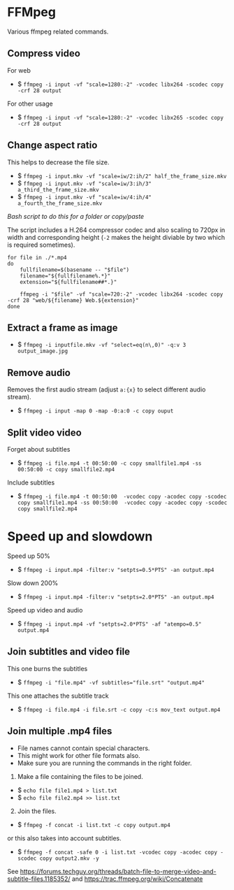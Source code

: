 # FFMpeg

Various ffmpeg related commands.

## Compress video

For web

* $ `ffmpeg -i input -vf "scale=1280:-2" -vcodec libx264 -scodec copy -crf 28 output`

For other usage

* $ `ffmpeg -i input -vf "scale=1280:-2" -vcodec libx265 -scodec copy -crf 28 output`

## Change aspect ratio

This helps to decrease the file size. 

* $ `ffmpeg -i input.mkv -vf "scale=iw/2:ih/2" half_the_frame_size.mkv`
* $ `ffmpeg -i input.mkv -vf "scale=iw/3:ih/3" a_third_the_frame_size.mkv`
* $ `ffmpeg -i input.mkv -vf "scale=iw/4:ih/4" a_fourth_the_frame_size.mkv`

*Bash script to do this for a folder or copy/paste*

The script includes a H.264 compressor codec and also scaling to 720px in width and corresponding height (`-2` makes the height diviable by two which is required sometimes).

```
for file in ./*.mp4
do
    fullfilename=$(basename -- "$file")
    filename="${fullfilename%.*}"
    extension="${fullfilename##*.}"

    ffmpeg -i "$file" -vf "scale=720:-2" -vcodec libx264 -scodec copy -crf 28 "web/${filename} Web.${extension}"
done

```

## Extract a frame as image

* $ `ffmpeg -i inputfile.mkv -vf "select=eq(n\,0)" -q:v 3 output_image.jpg`

## Remove audio

Removes the first audio stream (adjust `a:{x}` to select different audio stream).

* $ `ffmpeg -i input -map 0 -map -0:a:0 -c copy ouput`

## Split video video

Forget about subtitles

* $ `ffmpeg -i file.mp4 -t 00:50:00 -c copy smallfile1.mp4 -ss 00:50:00 -c copy smallfile2.mp4`

Include subtitles

* $ `ffmpeg -i file.mp4 -t 00:50:00  -vcodec copy -acodec copy -scodec copy smallfile1.mp4 -ss 00:50:00  -vcodec copy -acodec copy -scodec copy smallfile2.mp4`

# Speed up and slowdown

Speed up 50%

* $ `ffmpeg -i input.mp4 -filter:v "setpts=0.5*PTS" -an output.mp4`

Slow down 200%

* $ `ffmpeg -i input.mp4 -filter:v "setpts=2.0*PTS" -an output.mp4`

Speed up video and audio

* $ `ffmpeg -i input.mp4 -vf "setpts=2.0*PTS" -af "atempo=0.5" output.mp4`

## Join subtitles and video file

This one burns the subtitles

* $ `ffmpeg -i "file.mp4" -vf subtitles="file.srt" "output.mp4"`

This one attaches the subtitle track

* $ `ffmpeg -i file.mp4 -i file.srt -c copy -c:s mov_text output.mp4`

## Join multiple .mp4 files

* File names cannot contain special characters. 
* This might work for other file formats also. 
* Make sure you are running the commands in the right folder.

1. Make a file containing the files to be joined.

* $ `echo file file1.mp4 > list.txt`
* $ `echo file file2.mp4 >> list.txt` 

2. Join the files.

* $ `ffmpeg -f concat -i list.txt -c copy output.mp4`

or this also takes into account subtitles.

* $ `ffmpeg -f concat -safe 0 -i list.txt -vcodec copy -acodec copy -scodec copy output2.mkv -y`

See https://forums.techguy.org/threads/batch-file-to-merge-video-and-subtitle-files.1185352/ and https://trac.ffmpeg.org/wiki/Concatenate
